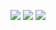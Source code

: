 <img src="https://github.com/liang0000/AvengerApp/assets/54095039/1f09645d-83af-4b93-8182-bbf3e489e91e"> <img src="https://github.com/liang0000/AvengerApp/assets/54095039/fb475335-501c-4b7e-86b4-0f730d07f682">
<img src="https://github.com/liang0000/AvengerApp/assets/54095039/b2c147c5-0a0d-4376-afb7-ef2c3458d086">

